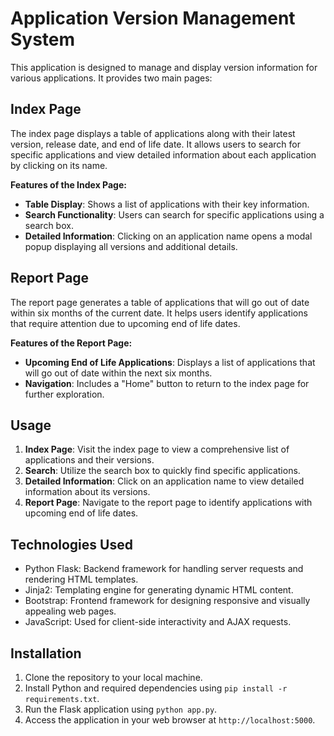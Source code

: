 # Application Version Management System

This application is designed to manage and display version information for various applications. It provides two main pages:

## Index Page

The index page displays a table of applications along with their latest version, release date, and end of life date. It allows users to search for specific applications and view detailed information about each application by clicking on its name.

**Features of the Index Page:**
- **Table Display**: Shows a list of applications with their key information.
- **Search Functionality**: Users can search for specific applications using a search box.
- **Detailed Information**: Clicking on an application name opens a modal popup displaying all versions and additional details.

## Report Page

The report page generates a table of applications that will go out of date within six months of the current date. It helps users identify applications that require attention due to upcoming end of life dates.

**Features of the Report Page:**
- **Upcoming End of Life Applications**: Displays a list of applications that will go out of date within the next six months.
- **Navigation**: Includes a "Home" button to return to the index page for further exploration.

## Usage

1. **Index Page**: Visit the index page to view a comprehensive list of applications and their versions.
2. **Search**: Utilize the search box to quickly find specific applications.
3. **Detailed Information**: Click on an application name to view detailed information about its versions.
4. **Report Page**: Navigate to the report page to identify applications with upcoming end of life dates.

## Technologies Used

- Python Flask: Backend framework for handling server requests and rendering HTML templates.
- Jinja2: Templating engine for generating dynamic HTML content.
- Bootstrap: Frontend framework for designing responsive and visually appealing web pages.
- JavaScript: Used for client-side interactivity and AJAX requests.

## Installation

1. Clone the repository to your local machine.
2. Install Python and required dependencies using `pip install -r requirements.txt`.
3. Run the Flask application using `python app.py`.
4. Access the application in your web browser at `http://localhost:5000`.


